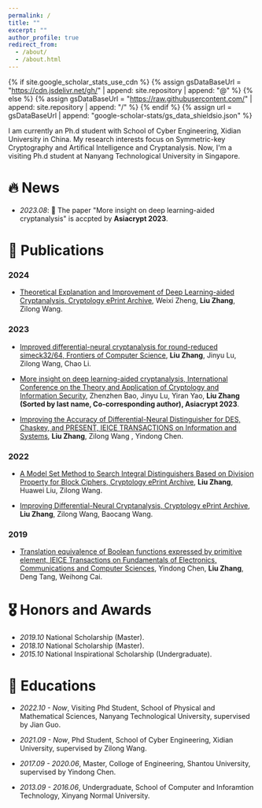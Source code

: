 ```yaml
---
permalink: /
title: ""
excerpt: ""
author_profile: true
redirect_from: 
  - /about/
  - /about.html
---
```


{% if site.google_scholar_stats_use_cdn %}
{% assign gsDataBaseUrl = "https://cdn.jsdelivr.net/gh/" | append: site.repository | append: "@" %}
{% else %}
{% assign gsDataBaseUrl = "https://raw.githubusercontent.com/" | append: site.repository | append: "/" %}
{% endif %}
{% assign url = gsDataBaseUrl | append: "google-scholar-stats/gs_data_shieldsio.json" %}

<span class='anchor' id='about-me'></span>

I am currently an Ph.d student with School of Cyber Engineering, Xidian University in China. My research interests focus on Symmetric-key Cryptography and Artifical Intelligence and Cryptanalysis. Now, I'm a visiting Ph.d student at Nanyang Technological University in Singapore.


# 🔥 News

- *2023.08*: 🎉 The paper "More insight on deep learning-aided cryptanalysis" is accpted by **Asiacrypt 2023**.

# 📝 Publications 

### 2024

- [Theoretical Explanation and Improvement of Deep Learning-aided Cryptanalysis, Cryptology ePrint Archive](https://eprint.iacr.org/2024/322), Weixi Zheng, **Liu Zhang**, Zilong Wang. 

### 2023

- [Improved differential-neural cryptanalysis for round-reduced simeck32/64, Frontiers of Computer Science](https://link.springer.com/article/10.1007/s11704-023-3261-z), **Liu Zhang**, Jinyu Lu, Zilong Wang, Chao Li. 

- [More insight on deep learning-aided cryptanalysis, International Conference on the Theory and Application of Cryptology and Information Security](https://link.springer.com/chapter/10.1007/978-981-99-8727-6_15), Zhenzhen Bao, Jinyu Lu, Yiran Yao, **Liu Zhang (Sorted by last name, Co-corresponding author), Asiacrypt 2023**. 

- [Improving the Accuracy of Differential-Neural Distinguisher for DES, Chaskey, and PRESENT, IEICE TRANSACTIONS on Information and Systems](https://search.ieice.org/bin/summary.php?id=e106-d_7_1240), **Liu Zhang**, Zilong Wang , Yindong Chen. 

### 2022

- [A Model Set Method to Search Integral Distinguishers Based on Division Property for Block Ciphers, Cryptology ePrint Archive](https://eprint.iacr.org/2022/720), **Liu Zhang**, Huawei Liu, Zilong Wang. 

- [Improving Differential-Neural Cryptanalysis, Cryptology ePrint Archive](https://eprint.iacr.org/2022/183), **Liu Zhang**, Zilong Wang, Baocang Wang. 

### 2019

- [Translation equivalence of Boolean functions expressed by primitive element, IEICE Transactions on Fundamentals of Electronics, Communications and Computer Sciences](https://search.ieice.org/bin/summary.php?id=e102-a_4_672), Yindong Chen, **Liu Zhang**, Deng Tang, Weihong Cai. 



# 🎖 Honors and Awards

- *2019.10* National Scholarship (Master). 
- *2018.10* National Scholarship (Master). 
- *2015.10* National Inspirational Scholarship (Undergraduate). 


# 📖 Educations

- *2022.10 - Now*, Visiting Phd Student, School of Physical and Mathematical Sciences, Nanyang Technological University, supervised by Jian Guo.

- *2021.09 - Now*, Phd Student, School of Cyber Engineering, Xidian University, supervised by Zilong Wang.

- *2017.09 - 2020.06*, Master, Colloge of Engineering, Shantou University, supervised by Yindong Chen.

- *2013.09 - 2016.06*, Undergraduate, School of Computer and Inforamtion Technology, Xinyang Normal University.

<!-- # 💬 Invited Talks
- *2021.06*, Lorem ipsum dolor sit amet, consectetur adipiscing elit. Vivamus ornare aliquet ipsum, ac tempus justo dapibus sit amet. 
- *2021.03*, Lorem ipsum dolor sit amet, consectetur adipiscing elit. Vivamus ornare aliquet ipsum, ac tempus justo dapibus sit amet.  \| [\[video\]](https://github.com/)

# 💻 Internships
- *2019.05 - 2020.02*, [Lorem](https://github.com/), China. -->